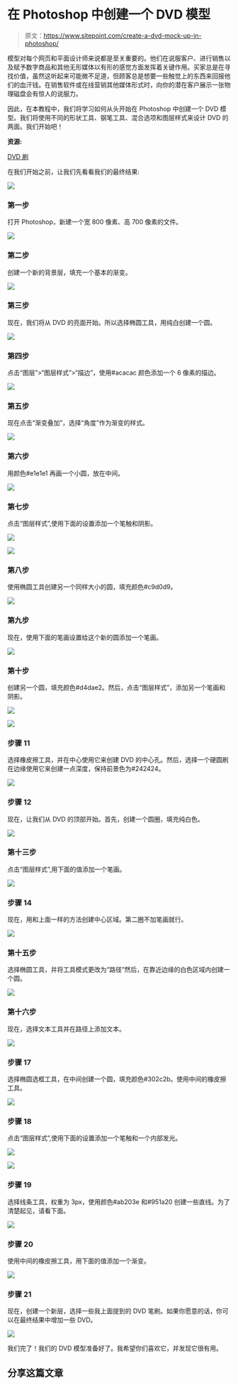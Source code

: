 # 在 Photoshop 中创建一个 DVD 模型

> 原文：<https://www.sitepoint.com/create-a-dvd-mock-up-in-photoshop/>

模型对每个网页和平面设计师来说都是至关重要的。他们在说服客户、进行销售以及赋予数字商品和其他无形媒体以有形的感觉方面发挥着关键作用。买家总是在寻找价值，虽然这听起来可能微不足道，但顾客总是想要一些触觉上的东西来回报他们的血汗钱。在销售软件或在线营销其他媒体形式时，向你的潜在客户展示一张物理磁盘会有惊人的说服力。

因此，在本教程中，我们将学习如何从头开始在 Photoshop 中创建一个 DVD 模型。我们将使用不同的形状工具、钢笔工具、混合选项和图层样式来设计 DVD 的两面。我们开始吧！

**资源:**

[DVD 刷](http://altereg0.deviantart.com/art/DVD-Resource-Brushes-19588112)

在我们开始之前，让我们先看看我们的最终结果:

[![](img/0f3d6366d54838498b8e389f90721c0d.png)](https://www.sitepoint.com/wp-content/uploads/2012/10/Finals.jpg)

### 第一步

打开 Photoshop，新建一个宽 800 像素、高 700 像素的文件。

[![](img/b2f39bffdd5e51d495f309e013dbe9cb.png)](https://www.sitepoint.com/wp-content/uploads/2012/10/Step-11.jpg)

### 第二步

创建一个新的背景层，填充一个基本的渐变。

[![](img/7ddad7db291abafe31cdd0e86ef9a157.png)](https://www.sitepoint.com/wp-content/uploads/2012/10/Step-2.jpg)

### 第三步

现在，我们将从 DVD 的亮面开始。所以选择椭圆工具，用纯白创建一个圆。

[![](img/3e9cebe48c39677875986ea3cbf19512.png)](https://www.sitepoint.com/wp-content/uploads/2012/10/Step-3.jpg)

### 第四步

点击“图层”>“图层样式”>“描边”，使用#acacac 颜色添加一个 6 像素的描边。

[![](img/b7c1e69f0e8d284d1e65bfdb53f3504b.png)](https://www.sitepoint.com/wp-content/uploads/2012/10/Step-4.jpg)

### 第五步

现在点击“渐变叠加”，选择“角度”作为渐变的样式。

[![](img/3862662d00e1d1166185c2dc41d4e240.png)](https://www.sitepoint.com/wp-content/uploads/2012/10/Step-5.jpg)

### 第六步

用颜色#e1e1e1 再画一个小圆，放在中间。

[![](img/801e48ba17ef5ab114a6857b3ab94502.png)](https://www.sitepoint.com/wp-content/uploads/2012/10/Step-6.jpg)

### 第七步

点击“图层样式”,使用下面的设置添加一个笔触和阴影。

[![](img/a296b6732acc204f689b115df3264e75.png)](https://www.sitepoint.com/wp-content/uploads/2012/10/Step-7a.jpg)

[![](img/9fa1f1dc025b0a6435e4359a544687f6.png)](https://www.sitepoint.com/wp-content/uploads/2012/10/Step-7b.jpg)

### 第八步

使用椭圆工具创建另一个同样大小的圆，填充颜色#c9d0d9。

[![](img/793888c1486766f35a4b2fc89d7ab9fe.png)](https://www.sitepoint.com/wp-content/uploads/2012/10/Step-8.jpg)

### 第九步

现在，使用下面的笔画设置给这个新的圆添加一个笔画。

[![](img/b9426cdad4323cbf4792fff8a6d2cb0a.png)](https://www.sitepoint.com/wp-content/uploads/2012/10/Step-9.jpg)

### 第十步

创建另一个圆，填充颜色#d4dae2。然后，点击“图层样式”，添加另一个笔画和阴影。

[![](img/23985ccf0cb917c96b4357f1a569b760.png)](https://www.sitepoint.com/wp-content/uploads/2012/10/Step-10a.jpg)

[![](img/033fd15bf37254f76249e66562ce24c9.png)](https://www.sitepoint.com/wp-content/uploads/2012/10/Step-10b.jpg)

### 步骤 11

选择橡皮擦工具，并在中心使用它来创建 DVD 的中心孔。然后，选择一个硬圆刷在边缘使用它来创建一点深度，保持前景色为#242424。

[![](img/bbe47341ad4e816bd31e7f363118dcb6.png)](https://www.sitepoint.com/wp-content/uploads/2012/10/Step-111.jpg)

### 步骤 12

现在，让我们从 DVD 的顶部开始。首先，创建一个圆圈，填充纯白色。

[![](img/31fa753f9b1750bdda0a9d2e2e429b46.png)](https://www.sitepoint.com/wp-content/uploads/2012/10/Step-12.jpg)

### 第十三步

点击“图层样式”,用下面的值添加一个笔画。

[![](img/c03bd7f57a3f59faf74ce90bda7f8983.png)](https://www.sitepoint.com/wp-content/uploads/2012/10/Step-13.jpg)

### 步骤 14

现在，用和上面一样的方法创建中心区域。第二圈不加笔画就行。

[![](img/cb93d7cfc6faf437187cbc9730384929.png)](https://www.sitepoint.com/wp-content/uploads/2012/10/Step-14.jpg)

### 第十五步

选择椭圆工具，并将工具模式更改为“路径”然后，在靠近边缘的白色区域内创建一个圆。

[![](img/165d8b92a69c36093f0fc9ee6de22002.png)](https://www.sitepoint.com/wp-content/uploads/2012/10/Step-15.jpg)

### 第十六步

现在，选择文本工具并在路径上添加文本。

[![](img/32659dbea665336724bc5c3f372e172a.png)](https://www.sitepoint.com/wp-content/uploads/2012/10/Step-16.jpg)

### 步骤 17

选择椭圆选框工具，在中间创建一个圆，填充颜色#302c2b。使用中间的橡皮擦工具。

[![](img/a29d1260964266af7290a1b742f86803.png)](https://www.sitepoint.com/wp-content/uploads/2012/10/Step-17.jpg)

### 步骤 18

点击“图层样式”,使用下面的设置添加一个笔触和一个内部发光。

[![](img/0b6ded2e666ebc5e7009388622364441.png)](https://www.sitepoint.com/wp-content/uploads/2012/10/Step-18a.jpg)

[![](img/e98417919dd46bf79264db3d8825a69d.png)](https://www.sitepoint.com/wp-content/uploads/2012/10/Step-18b.jpg)

### 步骤 19

选择线条工具，权重为 3px，使用颜色#ab203e 和#951a20 创建一些直线。为了清楚起见，请看下面。

[![](img/5a3eed13b2c7bede987cc59fdc41146d.png)](https://www.sitepoint.com/wp-content/uploads/2012/10/Step-19.jpg)

### 步骤 20

使用中间的橡皮擦工具，用下面的值添加一个渐变。

[![](img/be422e38b029456900535f2a776deff8.png)](https://www.sitepoint.com/wp-content/uploads/2012/10/Step-20.jpg)

### 步骤 21

现在，创建一个新层，选择一些我上面提到的 DVD 笔刷。如果你愿意的话，你可以在最终结果中增加一些 DVD。

[![](img/5378045011d2abcd66284ee6a81ef8bd.png)](https://www.sitepoint.com/wp-content/uploads/2012/10/Final1.jpg)

我们完了！我们的 DVD 模型准备好了。我希望你们喜欢它，并发现它很有用。

## 分享这篇文章